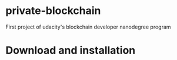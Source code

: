 # private-blockchain
First project of udacity's blockchain developer nanodegree program

# Download and installation
